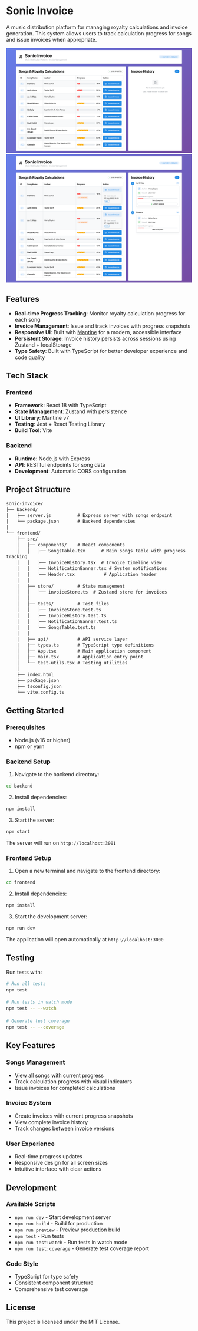 # Sonic Invoice

A music distribution platform for managing royalty calculations and invoice generation. This system allows users to track calculation progress for songs and issue invoices when appropriate.

![Dashboard overview](./screenshots/dashboard_overview.png)
![Invoice history](./screenshots/invoice_history.png)

## Features

- **Real-time Progress Tracking**: Monitor royalty calculation progress for each song
- **Invoice Management**: Issue and track invoices with progress snapshots
- **Responsive UI**: Built with [Mantine](https://mantine.dev/) for a modern, accessible interface
- **Persistent Storage**: Invoice history persists across sessions using Zustand + localStorage
- **Type Safety**: Built with TypeScript for better developer experience and code quality

## Tech Stack

### Frontend
- **Framework**: React 18 with TypeScript
- **State Management**: Zustand with persistence
- **UI Library**: Mantine v7
- **Testing**: Jest + React Testing Library
- **Build Tool**: Vite

### Backend
- **Runtime**: Node.js with Express
- **API**: RESTful endpoints for song data
- **Development**: Automatic CORS configuration

## Project Structure

```
sonic-invoice/
├── backend/
│   ├── server.js          # Express server with songs endpoint
│   └── package.json       # Backend dependencies
│
└── frontend/
    ├── src/
    │   ├── components/    # React components
    │   │   ├── SongsTable.tsx      # Main songs table with progress tracking
    │   │   ├── InvoiceHistory.tsx  # Invoice timeline view
    │   │   ├── NotificationBanner.tsx # System notifications
    │   │   └── Header.tsx           # Application header
    │   │
    │   ├── store/         # State management
    │   │   └── invoiceStore.ts  # Zustand store for invoices
    │   │
    │   ├── tests/         # Test files
    │   │   ├── InvoiceStore.test.ts
    │   │   ├── InvoiceHistory.test.ts
    │   │   ├── NotificationBanner.test.ts
    │   │   └── SongsTable.test.ts
    │   │
    │   ├── api/           # API service layer
    │   ├── types.ts       # TypeScript type definitions
    │   ├── App.tsx        # Main application component
    │   ├── main.tsx       # Application entry point
    │   └── test-utils.tsx # Testing utilities
    │
    ├── index.html
    ├── package.json
    ├── tsconfig.json
    └── vite.config.ts
```

## Getting Started

### Prerequisites
- Node.js (v16 or higher)
- npm or yarn

### Backend Setup

1. Navigate to the backend directory:
```bash
cd backend
```

2. Install dependencies:
```bash
npm install
```

3. Start the server:
```bash
npm start
```

The server will run on `http://localhost:3001`

### Frontend Setup

1. Open a new terminal and navigate to the frontend directory:
```bash
cd frontend
```

2. Install dependencies:
```bash
npm install
```

3. Start the development server:
```bash
npm run dev
```

The application will open automatically at `http://localhost:3000`

## Testing

Run tests with:
```bash
# Run all tests
npm test

# Run tests in watch mode
npm test -- --watch

# Generate test coverage
npm test -- --coverage
```

## Key Features

### Songs Management
- View all songs with current progress
- Track calculation progress with visual indicators
- Issue invoices for completed calculations

### Invoice System
- Create invoices with current progress snapshots
- View complete invoice history
- Track changes between invoice versions

### User Experience
- Real-time progress updates
- Responsive design for all screen sizes
- Intuitive interface with clear actions

## Development

### Available Scripts

- `npm run dev` - Start development server
- `npm run build` - Build for production
- `npm run preview` - Preview production build
- `npm test` - Run tests
- `npm run test:watch` - Run tests in watch mode
- `npm run test:coverage` - Generate test coverage report

### Code Style
- TypeScript for type safety
- Consistent component structure
- Comprehensive test coverage

## License

This project is licensed under the MIT License.